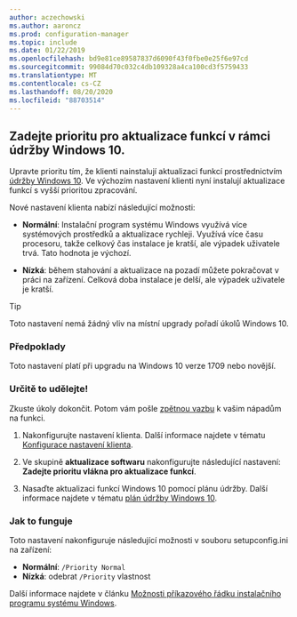 ```yaml
---
author: aczechowski
ms.author: aaroncz
ms.prod: configuration-manager
ms.topic: include
ms.date: 01/22/2019
ms.openlocfilehash: bd9e81ce89587837d6090f43f0fbe0e25f6e97cd
ms.sourcegitcommit: 99084d70c032c4db109328a4ca100cd3f5759433
ms.translationtype: MT
ms.contentlocale: cs-CZ
ms.lasthandoff: 08/20/2020
ms.locfileid: "88703514"
---
```

## <a name="specify-priority-for-feature-updates-in-windows-10-servicing"></a><a name="bkmk_neo"></a> Zadejte prioritu pro aktualizace funkcí v rámci údržby Windows 10.
<!--3734525-->

Upravte prioritu tím, že klienti nainstalují aktualizaci funkcí prostřednictvím [údržby Windows 10](../../../../../osd/deploy-use/manage-windows-as-a-service.md). Ve výchozím nastavení klienti nyní instalují aktualizace funkcí s vyšší prioritou zpracování. 

Nové nastavení klienta nabízí následující možnosti: 

- **Normální**: Instalační program systému Windows využívá více systémových prostředků a aktualizace rychleji. Využívá více času procesoru, takže celkový čas instalace je kratší, ale výpadek uživatele trvá. Tato hodnota je výchozí.  

- **Nízká**: během stahování a aktualizace na pozadí můžete pokračovat v práci na zařízení. Celková doba instalace je delší, ale výpadek uživatele je kratší.  

<!-- - **Not configured**: Configuration Manager doesn't make changes to the thread priority property in the setupconfig.ini configuration file.   -->


> [!Tip]  
> Toto nastavení nemá žádný vliv na místní upgrady pořadí úkolů Windows 10.  


### <a name="prerequisites"></a>Předpoklady

Toto nastavení platí při upgradu na Windows 10 verze 1709 nebo novější.  


### <a name="try-it-out"></a>Určitě to udělejte!

Zkuste úkoly dokončit. Potom vám pošle [zpětnou vazbu](../../../../understand/find-help.md#product-feedback) k vašim nápadům na funkci.

1. Nakonfigurujte nastavení klienta. Další informace najdete v tématu [Konfigurace nastavení klienta](../../../../clients/deploy/configure-client-settings.md).  

2. Ve skupině **aktualizace softwaru** nakonfigurujte následující nastavení: **Zadejte prioritu vlákna pro aktualizace funkcí**.  

3. Nasaďte aktualizaci funkcí Windows 10 pomocí plánu údržby. Další informace najdete v tématu [plán údržby Windows 10](../../../../../osd/deploy-use/manage-windows-as-a-service.md#BKMK_ServicingPlan).  


### <a name="how-it-works"></a>Jak to funguje

Toto nastavení nakonfiguruje následující možnosti v souboru setupconfig.ini na zařízení:

- **Normální**: `/Priority Normal`
- **Nízká**: odebrat `/Priority` vlastnost

Další informace najdete v článku [Možnosti příkazového řádku instalačního programu systému Windows](/windows-hardware/manufacture/desktop/windows-setup-command-line-options).